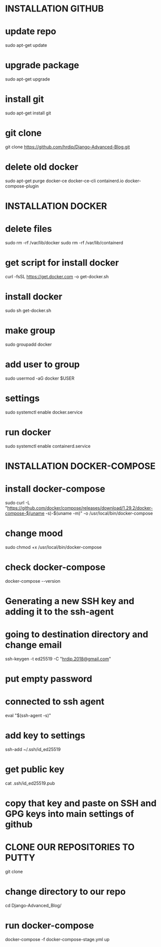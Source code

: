 # INSTALLATION GITHUB
# update repo
sudo apt-get update

# upgrade package
sudo apt-get upgrade

# install git
sudo apt-get install git

# git clone 
git clone https://github.com/hrdip/Django-Advanced-Blog.git

# delete old docker
sudo apt-get purge docker-ce docker-ce-cli containerd.io docker-compose-plugin

# INSTALLATION DOCKER
# delete files
sudo rm -rf /var/lib/docker
sudo rm -rf /var/lib/containerd

# get script for install docker
curl -fsSL https://get.docker.com -o get-docker.sh

# install docker
sudo sh get-docker.sh

# make group
sudo groupadd docker

# add user to group
sudo usermod -aG docker $USER

# settings
sudo systemctl enable docker.service

# run docker
sudo systemctl enable containerd.service

# INSTALLATION DOCKER-COMPOSE
# install docker-compose
sudo curl -L "https://github.com/docker/compose/releases/download/1.29.2/docker-compose-$(uname -s)-$(uname -m)" -o /usr/local/bin/docker-compose

# change mood
sudo chmod +x /usr/local/bin/docker-compose

# check docker-compose
docker-compose --version

# Generating a new SSH key and adding it to the ssh-agent 
# going to destination directory and change email
ssh-keygen -t ed25519 -C "hrdip.2018@gmail.com"
# put empty password

# connected to ssh agent
eval "$(ssh-agent -s)"

# add key to settings
ssh-add ~/.ssh/id_ed25519

# get public key
cat .ssh/id_ed25519.pub

# copy that key and paste on SSH and GPG keys into main settings of github

# CLONE OUR REPOSITORIES TO PUTTY
git clone <our repo ssh code>

# change directory to our repo
cd Django-Advanced_Blog/

# run docker-compose
docker-compose -f docker-compose-stage.yml up